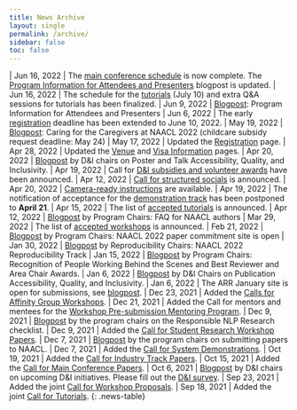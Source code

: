 ```yaml
---
title: News Archive
layout: single
permalink: /archive/
sidebar: false
toc: false
---
```


<style>
.news-table { font-size: .9em; }
.news-table tr td:nth-child(1) { font-weight: bold; width: 10em; }
</style>

| Jun 16, 2022 | The [main conference schedule](/program/schedule/) is now complete. The [Program Information for Attendees and Presenters](/blog/information-for-attendees-and-presenters/) blogpost is updated.
| Jun 16, 2022 | The schedule for the [tutorials](/program/tutorials/) (July 10) and extra Q&A sessions for tutorials has been finalized.
| Jun 9, 2022 | [Blogpost](/blog/information-for-attendees-and-presenters/): Program Information for Attendees and Presenters
| Jun 6, 2022 | The early [registration](/registration/) deadline has been extended to June 10, 2022.
| May 19, 2022 | [Blogpost](/blog/caregivers/): Caring for the Caregivers at NAACL 2022 (childcare subsidy request deadline: May 24)
| May 17, 2022 | Updated the [Registration](/registration/) page.
| Apr 28, 2022 | Updated the [Venue](/venue/) and [Visa Information](/visa-info/) pages.
| Apr 20, 2022 | [Blogpost](/blog/poster-talk-accessibility-quality-inclusivity/) by D&I chairs on Poster and Talk Accessibility, Quality, and Inclusivity.
| Apr 19, 2022 | Call for [D&I subsidies and volunteer awards](/blog/subsidies/) have been announced.
| Apr 12, 2022 | [Call for structured socials](/blog/structured-social/) is announced.
| Apr 20, 2022 | [Camera-ready instructions](/blog/camera-ready) are available. 
| Apr 19, 2022 | The notification of acceptance for the [demonstration track](/calls/demos/#important-dates) has been postponed to **April 21**.
| Apr 15, 2022 | The list of [accepted tutorials](/program/tutorials/) is announced.
| Apr 12, 2022 | [Blogpost](/blog/authors-faq) by Program Chairs: FAQ for NAACL authors
| Mar 29, 2022 | The list of [accepted workshops](/program/workshops/) is announced.
| Feb 21, 2022 | [Blogpost](/blog/commitment-faq/) by Program Chairs: NAACL 2022 paper commitment site is open
| Jan 30, 2022 | [Blogpost](/blog/reproducibility-track/) by Reproducibility Chairs: NAACL 2022 Reproducibility Track
| Jan 15, 2022 | [Blogpost](/blog/recognition-and-awards/) by Program Chairs: Recognition of People Working Behind the Scenes and Best Reviewer and Area Chair Awards.
| Jan 6, 2022 | [Blogpost](/blog/publication-accessibility-quality-inclusivity/) by D&I Chairs on Publication Accessibility, Quality, and Inclusivity.
| Jan 6, 2022 | The ARR January site is open for submissions, see [blogpost](/blog/ARR-open-for-submissions/).
| Dec 23, 2021 | Added the [Calls for Affinity Group Workshops](/calls/affinity-workshops/).
| Dec 21, 2021 | Added the Call for mentors and mentees for the [Workshop Pre-submission Mentoring Program](/calls/workshop-mentoring/).
| Dec 9, 2021 | [Blogpost](/blog/responsible-nlp-research-checklist/) by the program chairs on the Responsible NLP Research checklist.
| Dec 9, 2021 | Added the [Call for Student Research Workshop Papers](/calls/srw/).
| Dec 7, 2021 | [Blogpost](/blog/submissions/) by the program chairs on submitting papers to NAACL. 
| Dec 7, 2021 | Added the [Call for System Demonstrations](/calls/demos/).
| Oct 19, 2021 | Added the [Call for Industry Track Papers](/calls/industry/).
| Oct 15, 2021 | Added the [Call for Main Conference Papers](/calls/papers/).
| Oct 6, 2021 | [Blogpost](/blog/diversity-intro/) by D&I chairs on upcoming D&I initiatives. Please fill out the [D&I survey](https://forms.office.com/r/XUxP8XSN5N).
| Sep 23, 2021 | Added the joint [Call for Workshop Proposals](/calls/workshops/).
| Sep 18, 2021 | Added the joint [Call for Tutorials](/calls/tutorials/).
{: .news-table}
